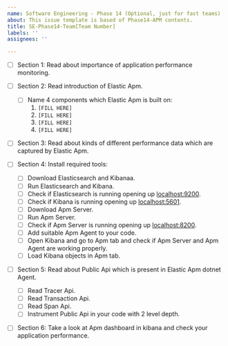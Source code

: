 ```yaml
---
name: Software Engineering - Phase 14 (Optional, just for fast teams)
about: This issue template is based of Phase14-APM contents.
title: SE-Phase14-Team[Team Number]
labels: ''
assignees: ''

---
```


- [ ] Section 1: Read about importance of application performance monitoring.
- [ ] Section 2: Read introduction of Elastic Apm.
    - [ ] Name 4 components which Elastic Apm is built on:
        1. `[FILL HERE]`
        1. `[FILL HERE]`
        1. `[FILL HERE]`
        1. `[FILL HERE]`
- [ ] Section 3: Read about kinds of different performance data which are captured by Elastic Apm.
- [ ] Section 4: Install required tools:
    - [ ] Download Elasticsearch and Kibanaa.
    - [ ] Run Elasticsearch and Kibana.
    - [ ] Check if Elasticsearch is running opening up [localhost:9200](localhost:9200).
    - [ ] Check if Kibana is running opening up [localhost:5601](localhost:5601).
    - [ ] Download Apm Server.
    - [ ] Run Apm Server.
    - [ ] Check if Apm Server is running opening up [localhost:8200](localhost:8200).
    - [ ] Add suitable Apm Agent to your code.
    - [ ] Open Kibana and go to Apm tab and check if Apm Server and Apm Agent are working properly.
    - [ ] Load Kibana objects in Apm tab.
- [ ] Section 5: Read about Public Api which is present in Elastic Apm dotnet Agent.
    - [ ] Read Tracer Api.
    - [ ] Read Transaction Api.
    - [ ] Read Span Api.
    - [ ] Instrument Public Api in your code with 2 level depth.
- [ ] Section 6: Take a look at Apm dashboard in kibana and check your application performance.


